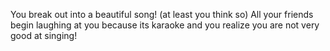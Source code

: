 You break out into a beautiful song! (at least you think so)
All your friends begin laughing at you because its karaoke and you realize
you are not very good at singing!